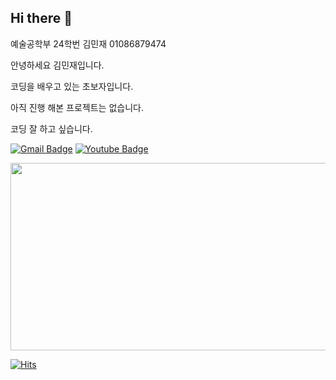 ## Hi there 👋
예술공학부 24학번 김민재 01086879474

안녕하세요 김민재입니다.

 

코딩을 배우고 있는 초보자입니다.

아직 진행 해본 프로젝트는 없습니다.

코딩 잘 하고 싶습니다.

 [![Gmail Badge](https://img.shields.io/badge/Gmail-d14836?style=flat-square&logo=Gmail&logoColor=white&link=mailto:minjaekimsamgmoon2005@gmail.com)](mailto:minjaekimsamgmoon2005@gmail.com)
 [![Youtube Badge](https://img.shields.io/badge/Youtube-ff0000?style=flat-square&logo=youtube&link=https://www.youtube.com/@%EA%B9%80%EB%AF%BC%EC%9E%AC-h4t)](https://www.youtube.com/@%EA%B9%80%EB%AF%BC%EC%9E%AC-h4t)

<a href="https://github.com/devxb/gitanimals">
<img
  src="https://render.gitanimals.org/farms/mjk2005"
  width="600"
  height="300"
/>
</a>


[![Hits](https://hits.seeyoufarm.com/api/count/incr/badge.svg?url=https%3A%2F%2Fgithub.com%2Fmjk2005%2Fmjk2005.git&count_bg=%236EFF00&title_bg=%23000000&icon=&icon_color=%238C5353&title=hits&edge_flat=false)](https://hits.seeyoufarm.com)

